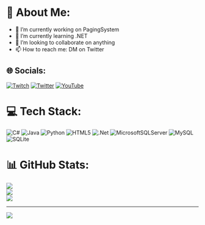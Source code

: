 # 💫 About Me: 
- 🔭 I’m currently working on PagingSystem
- 🌱 I’m currently learning .NET
- 👯 I’m looking to collaborate on anything
- 📫 How to reach me: DM on Twitter


## 🌐 Socials:
[![Twitch](https://img.shields.io/badge/Twitch-%239146FF.svg?logo=Twitch&logoColor=white)](https://twitch.tv/calku_) [![Twitter](https://img.shields.io/badge/Twitter-%231DA1F2.svg?logo=Twitter&logoColor=white)](https://twitter.com/_calKU) [![YouTube](https://img.shields.io/badge/YouTube-%23FF0000.svg?logo=YouTube&logoColor=white)](https://youtube.com/@calku) 

# 💻 Tech Stack:
![C#](https://img.shields.io/badge/c%23-%23239120.svg?style=for-the-badge&logo=c-sharp&logoColor=white) ![Java](https://img.shields.io/badge/java-%23ED8B00.svg?style=for-the-badge&logo=openjdk&logoColor=white) ![Python](https://img.shields.io/badge/python-3670A0?style=for-the-badge&logo=python&logoColor=ffdd54) ![HTML5](https://img.shields.io/badge/html5-%23E34F26.svg?style=for-the-badge&logo=html5&logoColor=white) ![.Net](https://img.shields.io/badge/.NET-5C2D91?style=for-the-badge&logo=.net&logoColor=white) ![MicrosoftSQLServer](https://img.shields.io/badge/Microsoft%20SQL%20Server-CC2927?style=for-the-badge&logo=microsoft%20sql%20server&logoColor=white) ![MySQL](https://img.shields.io/badge/mysql-%2300000f.svg?style=for-the-badge&logo=mysql&logoColor=white) ![SQLite](https://img.shields.io/badge/sqlite-%2307405e.svg?style=for-the-badge&logo=sqlite&logoColor=white)
# 📊 GitHub Stats:
![](https://github-readme-stats.vercel.app/api?username=calKU0&theme=radical&hide_border=false&include_all_commits=false&count_private=false)<br/>
![](https://github-readme-streak-stats.herokuapp.com/?user=calKU0&theme=radical&hide_border=false)<br/>
![](https://github-readme-stats.vercel.app/api/top-langs/?username=calKU0&theme=radical&hide_border=false&include_all_commits=false&count_private=false&layout=compact)

---
[![](https://visitcount.itsvg.in/api?id=calKU0&icon=0&color=0)](https://visitcount.itsvg.in)
